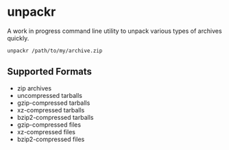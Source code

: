 # unpackr

A work in progress command line utility to unpack various types of archives quickly.

```
unpackr /path/to/my/archive.zip
```

## Supported Formats

- zip archives
- uncompressed tarballs
- gzip-compressed tarballs
- xz-compressed tarballs
- bzip2-compressed tarballs
- gzip-compressed files
- xz-compressed files
- bzip2-compressed files